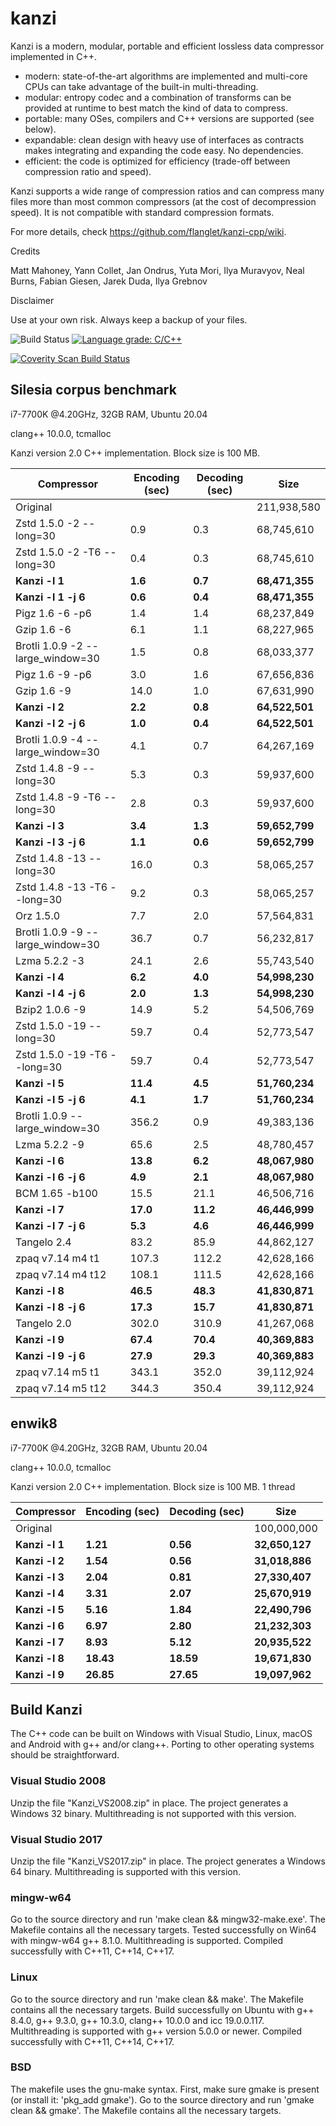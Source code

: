 kanzi
=====


Kanzi is a modern, modular, portable and efficient lossless data compressor implemented in C++.

* modern: state-of-the-art algorithms are implemented and multi-core CPUs can take advantage of the built-in multi-threading.
* modular: entropy codec and a combination of transforms can be provided at runtime to best match the kind of data to compress.
* portable: many OSes, compilers and C++ versions are supported (see below).
* expandable: clean design with heavy use of interfaces as contracts makes integrating and expanding the code easy. No dependencies.
* efficient: the code is optimized for efficiency (trade-off between compression ratio and speed).

Kanzi supports a wide range of compression ratios and can compress many files more than most common compressors (at the cost of decompression speed).
It is not compatible with standard compression formats.



For more details, check https://github.com/flanglet/kanzi-cpp/wiki.

Credits

Matt Mahoney,
Yann Collet,
Jan Ondrus,
Yuta Mori,
Ilya Muravyov,
Neal Burns,
Fabian Giesen,
Jarek Duda, 
Ilya Grebnov

Disclaimer

Use at your own risk. Always keep a backup of your files.

![Build Status](https://github.com/flanglet/kanzi-cpp/actions/workflows/c-cpp.yml/badge.svg)
[![Language grade: C/C++](https://img.shields.io/lgtm/grade/cpp/g/flanglet/kanzi-cpp.svg?logo=lgtm&logoWidth=18)](https://lgtm.com/projects/g/flanglet/kanzi-cpp/context:cpp)

<a href="https://scan.coverity.com/projects/flanglet-kanzi-cpp">
  <img alt="Coverity Scan Build Status"
       src="https://img.shields.io/coverity/scan/16859.svg"/>
</a>


Silesia corpus benchmark
-------------------------

i7-7700K @4.20GHz, 32GB RAM, Ubuntu 20.04

clang++ 10.0.0, tcmalloc

Kanzi version 2.0 C++ implementation. Block size is 100 MB. 


|        Compressor               | Encoding (sec)  | Decoding (sec)  |    Size          |
|---------------------------------|-----------------|-----------------|------------------|
|Original     	                  |                 |                 |   211,938,580    |
|Zstd 1.5.0 -2 --long=30          |	       0.9      |       0.3       |    68,745,610    |
|Zstd 1.5.0 -2 -T6 --long=30      |	       0.4      |       0.3       |    68,745,610    |
|**Kanzi -l 1**                   |  	   **1.6**    |     **0.7**     |  **68,471,355**  |
|**Kanzi -l 1 -j 6**              |    	 **0.6**    |     **0.4**     |  **68,471,355**  |
|Pigz 1.6 -6 -p6                  |        1.4      |       1.4       |    68,237,849    |
|Gzip 1.6 -6                      |        6.1      |       1.1       |    68,227,965    |
|Brotli 1.0.9 -2 --large_window=30|        1.5      |       0.8       |    68,033,377    |
|Pigz 1.6 -9 -p6                  |        3.0      |       1.6       |    67,656,836    |
|Gzip 1.6 -9                      |       14.0      |       1.0       |    67,631,990    |
|**Kanzi -l 2**                   |	     **2.2**    |     **0.8**     |  **64,522,501**  |
|**Kanzi -l 2 -j 6**              |      **1.0**    |     **0.4**     |  **64,522,501**  |
|Brotli 1.0.9 -4 --large_window=30|        4.1      |       0.7       |    64,267,169    |
|Zstd 1.4.8 -9 --long=30          |        5.3      |       0.3       |    59,937,600    |
|Zstd 1.4.8 -9 -T6 --long=30      |	       2.8      |       0.3       |    59,937,600    |
|**Kanzi -l 3**                   |	     **3.4**    |     **1.3**     |  **59,652,799**  |
|**Kanzi -l 3 -j 6**              |	     **1.1**    |     **0.6**     |  **59,652,799**  |
|Zstd 1.4.8 -13 --long=30         |	      16.0      |       0.3       |    58,065,257    |
|Zstd 1.4.8 -13 -T6 --long=30     |	       9.2      |       0.3       |    58,065,257    |
|Orz 1.5.0                        |	       7.7      |       2.0       |    57,564,831    |
|Brotli 1.0.9 -9 --large_window=30|       36.7      |       0.7       |    56,232,817    |
|Lzma 5.2.2 -3	                  |       24.1	    |       2.6       |    55,743,540    |
|**Kanzi -l 4**                   |	     **6.2**    |     **4.0**     |  **54,998,230**  |
|**Kanzi -l 4 -j 6**              |	     **2.0**    |     **1.3**     |  **54,998,230**  |
|Bzip2 1.0.6 -9	                  |       14.9      |       5.2       |    54,506,769	   |
|Zstd 1.5.0 -19 --long=30	        |       59.7      |       0.4       |    52,773,547    |
|Zstd 1.5.0 -19	-T6 --long=30     |       59.7      |       0.4       |    52,773,547    |
|**Kanzi -l 5**                   |	    **11.4**    |     **4.5**     |  **51,760,234**  |
|**Kanzi -l 5 -j 6**              |      **4.1**    |     **1.7**     |  **51,760,234**  |
|Brotli 1.0.9 --large_window=30   |      356.2	    |       0.9       |    49,383,136    |
|Lzma 5.2.2 -9                    |       65.6	    |       2.5       |    48,780,457    |
|**Kanzi -l 6**	                  |     **13.8**    |     **6.2**     |  **48,067,980**  |
|**Kanzi -l 6 -j 6**              |      **4.9**    |     **2.1**     |  **48,067,980**  |
|BCM 1.65 -b100                   |       15.5      |      21.1       |    46,506,716    |
|**Kanzi -l 7**                   |     **17.0**    |    **11.2**     |  **46,446,999**  |
|**Kanzi -l 7 -j 6**              |      **5.3**    |     **4.6**     |  **46,446,999**  |
|Tangelo 2.4	                    |       83.2      |      85.9       |    44,862,127    |
|zpaq v7.14 m4 t1                 |      107.3	    |     112.2       |    42,628,166    |
|zpaq v7.14 m4 t12                |      108.1	    |     111.5       |    42,628,166    |
|**Kanzi -l 8**                   |     **46.5**    |    **48.3**     |  **41,830,871**  |
|**Kanzi -l 8 -j 6**              |     **17.3**    |    **15.7**     |  **41,830,871**  |
|Tangelo 2.0	                    |      302.0      |     310.9       |    41,267,068    |
|**Kanzi -l 9**                   |     **67.4**    |    **70.4**     |  **40,369,883**  |
|**Kanzi -l 9 -j 6**              |     **27.9**    |    **29.3**     |  **40,369,883**  |
|zpaq v7.14 m5 t1                 |	     343.1	    |     352.0       |    39,112,924    |
|zpaq v7.14 m5 t12                |	     344.3	    |     350.4       |    39,112,924    |


enwik8
-------

i7-7700K @4.20GHz, 32GB RAM, Ubuntu 20.04

clang++ 10.0.0, tcmalloc

Kanzi version 2.0 C++ implementation. Block size is 100 MB. 1 thread


|        Compressor           | Encoding (sec)  | Decoding (sec)  |    Size          |
|-----------------------------|-----------------|-----------------|------------------|
|Original     	              |                 |                 |   100,000,000    |
|**Kanzi -l 1**               |     **1.21**    |    **0.56**     |  **32,650,127**  |
|**Kanzi -l 2**               |     **1.54**    |    **0.56**     |  **31,018,886**  |
|**Kanzi -l 3**               |     **2.04**    |    **0.81**     |  **27,330,407**  |
|**Kanzi -l 4**               |	    **3.31**    |    **2.07**     |  **25,670,919**  |
|**Kanzi -l 5**               |	    **5.16**    |    **1.84**     |  **22,490,796**  |
|**Kanzi -l 6**               |	    **6.97**    |    **2.80**     |  **21,232,303**  |
|**Kanzi -l 7**               |	    **8.93**    |    **5.12**     |  **20,935,522**  |
|**Kanzi -l 8**               |	   **18.43**    |   **18.59**     |  **19,671,830**  |
|**Kanzi -l 9**               |	   **26.85**    |   **27.65**     |  **19,097,962**  |


Build Kanzi
-----------

The C++ code can be built on Windows with Visual Studio, Linux, macOS and Android with g++ and/or clang++.
Porting to other operating systems should be straightforward.

### Visual Studio 2008
Unzip the file "Kanzi_VS2008.zip" in place.
The project generates a Windows 32 binary. Multithreading is not supported with this version.

### Visual Studio 2017
Unzip the file "Kanzi_VS2017.zip" in place.
The project generates a Windows 64 binary. Multithreading is supported with this version.

### mingw-w64
Go to the source directory and run 'make clean && mingw32-make.exe'. The Makefile contains 
all the necessary targets. Tested successfully on Win64 with mingw-w64 g++ 8.1.0. 
Multithreading is supported. Compiled successfully with C++11, C++14, C++17.

### Linux
Go to the source directory and run 'make clean && make'. The Makefile contains all the necessary
targets. Build successfully on Ubuntu with g++ 8.4.0, g++ 9.3.0, g++ 10.3.0, clang++ 10.0.0
and icc 19.0.0.117. Multithreading is supported with g++ version 5.0.0 or newer.
Compiled successfully with C++11, C++14, C++17.

### BSD
The makefile uses the gnu-make syntax. First, make sure gmake is present (or install it: 'pkg_add gmake').
Go to the source directory and run 'gmake clean && gmake'. The Makefile contains all the necessary
targets.
